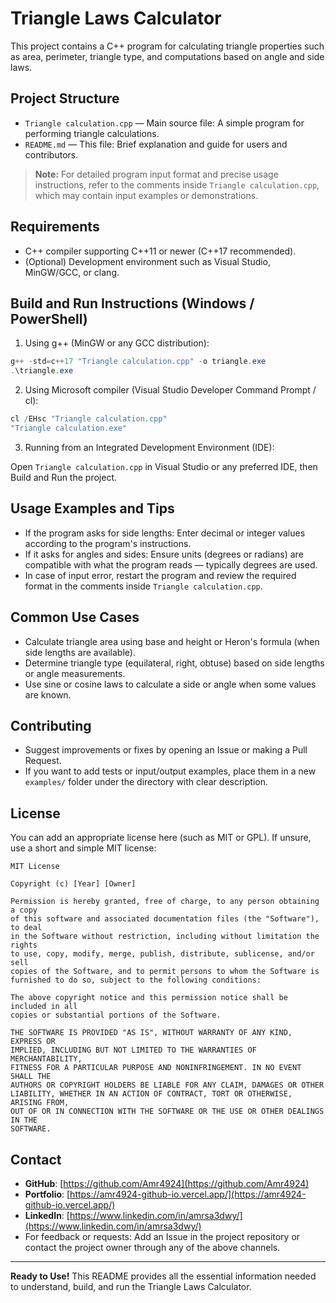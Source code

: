 # Triangle Laws Calculator

This project contains a C++ program for calculating triangle properties such as area, perimeter, triangle type, and computations based on angle and side laws.

## Project Structure

- `Triangle calculation.cpp` — Main source file: A simple program for performing triangle calculations.
- `README.md` — This file: Brief explanation and guide for users and contributors.

> **Note:** For detailed program input format and precise usage instructions, refer to the comments inside `Triangle calculation.cpp`, which may contain input examples or demonstrations.

## Requirements

- C++ compiler supporting C++11 or newer (C++17 recommended).
- (Optional) Development environment such as Visual Studio, MinGW/GCC, or clang.

## Build and Run Instructions (Windows / PowerShell)

1) Using g++ (MinGW or any GCC distribution):

```powershell
g++ -std=c++17 "Triangle calculation.cpp" -o triangle.exe
.\triangle.exe
```

2) Using Microsoft compiler (Visual Studio Developer Command Prompt / cl):

```powershell
cl /EHsc "Triangle calculation.cpp"
"Triangle calculation.exe"
```

3) Running from an Integrated Development Environment (IDE):

Open `Triangle calculation.cpp` in Visual Studio or any preferred IDE, then Build and Run the project.

## Usage Examples and Tips

- If the program asks for side lengths: Enter decimal or integer values according to the program's instructions.
- If it asks for angles and sides: Ensure units (degrees or radians) are compatible with what the program reads — typically degrees are used.
- In case of input error, restart the program and review the required format in the comments inside `Triangle calculation.cpp`.

## Common Use Cases

- Calculate triangle area using base and height or Heron's formula (when side lengths are available).
- Determine triangle type (equilateral, right, obtuse) based on side lengths or angle measurements.
- Use sine or cosine laws to calculate a side or angle when some values are known.

## Contributing

- Suggest improvements or fixes by opening an Issue or making a Pull Request.
- If you want to add tests or input/output examples, place them in a new `examples/` folder under the directory with clear description.

## License

You can add an appropriate license here (such as MIT or GPL). If unsure, use a short and simple MIT license:

```
MIT License

Copyright (c) [Year] [Owner]

Permission is hereby granted, free of charge, to any person obtaining a copy
of this software and associated documentation files (the "Software"), to deal
in the Software without restriction, including without limitation the rights
to use, copy, modify, merge, publish, distribute, sublicense, and/or sell
copies of the Software, and to permit persons to whom the Software is
furnished to do so, subject to the following conditions:

The above copyright notice and this permission notice shall be included in all
copies or substantial portions of the Software.

THE SOFTWARE IS PROVIDED "AS IS", WITHOUT WARRANTY OF ANY KIND, EXPRESS OR
IMPLIED, INCLUDING BUT NOT LIMITED TO THE WARRANTIES OF MERCHANTABILITY,
FITNESS FOR A PARTICULAR PURPOSE AND NONINFRINGEMENT. IN NO EVENT SHALL THE
AUTHORS OR COPYRIGHT HOLDERS BE LIABLE FOR ANY CLAIM, DAMAGES OR OTHER
LIABILITY, WHETHER IN AN ACTION OF CONTRACT, TORT OR OTHERWISE, ARISING FROM,
OUT OF OR IN CONNECTION WITH THE SOFTWARE OR THE USE OR OTHER DEALINGS IN THE
SOFTWARE.
```

## Contact

- **GitHub**: [https://github.com/Amr4924](https://github.com/Amr4924)
- **Portfolio**: [https://amr4924-github-io.vercel.app/](https://amr4924-github-io.vercel.app/)
- **LinkedIn**: [https://www.linkedin.com/in/amrsa3dwy/](https://www.linkedin.com/in/amrsa3dwy/)
- For feedback or requests: Add an Issue in the project repository or contact the project owner through any of the above channels.

---

**Ready to Use!** This README provides all the essential information needed to understand, build, and run the Triangle Laws Calculator.
